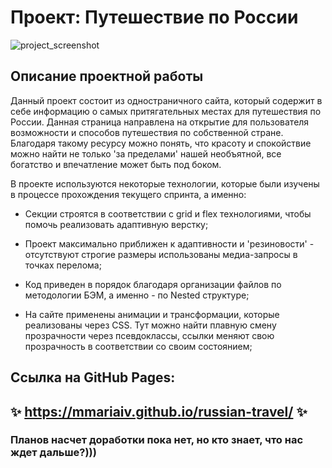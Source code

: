 # Проект: Путешествие по России

<img src="https://github.com/mmariaiv/russian-travel/assets/94047579/ab9f6a64-a0aa-4b06-bdd0-f13bc2aa744d" alt="project_screenshot"> 

## Описание проектной работы

Данный проект состоит из одностраничного сайта, который содержит в себе информацию о самых притягательных местах для путешествия по России. Данная страница направлена на открытие для пользователя возможности и способов путешествия по собственной стране. Благодаря такому ресурсу можно понять, что красоту и спокойствие можно найти не только 'за пределами' нашей необъятной, все богатство и впечатление может быть под боком.

В проекте используются некоторые технологии, которые были изучены в процессе прохождения текущего спринта, а именно:

- Секции строятся в соответствии с grid и flex технологиями, чтобы помочь реализовать адаптивную верстку;

- Проект максимально приближен к адаптивности и 'резиновости' - отсутствуют строгие размеры использованы медиа-запросы в точках перелома;

- Код приведен в порядок благодаря организации файлов по методологии БЭМ, а именно - по Nested структуре;

- На сайте применены анимации и трансформации, которые реализованы через CSS. Тут можно найти плавную смену прозрачности через псевдоклассы, ссылки меняют свою прозрачность в соответствии со своим состоянием;

## Ссылка на GitHub Pages:

## ✨ https://mmariaiv.github.io/russian-travel/ ✨

### Планов насчет доработки пока нет, но кто знает, что нас ждет дальше?)))
